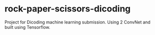 # rock-paper-scissors-dicoding
Project for Dicoding machine learning submission. Using 2 ConvNet and built using Tensorflow.
